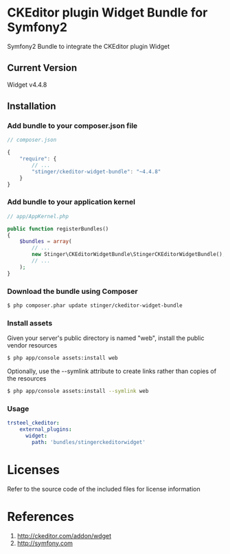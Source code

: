 # CKEditor plugin Widget Bundle for Symfony2
Symfony2 Bundle to integrate the CKEditor plugin Widget

## Current Version

Widget v4.4.8

## Installation

### Add bundle to your composer.json file

``` js
// composer.json

{
    "require": {
		// ...
        "stinger/ckeditor-widget-bundle": "~4.4.8"
    }
}
```

### Add bundle to your application kernel

``` php
// app/AppKernel.php

public function registerBundles()
{
    $bundles = array(
        // ...
        new Stinger\CKEditorWidgetBundle\StingerCKEditorWidgetBundle(),
        // ...
    );
}
```

### Download the bundle using Composer

``` bash
$ php composer.phar update stinger/ckeditor-widget-bundle
```

### Install assets

Given your server's public directory is named "web", install the public vendor resources

``` bash
$ php app/console assets:install web
```

Optionally, use the --symlink attribute to create links rather than copies of the resources 

``` bash
$ php app/console assets:install --symlink web
```

### Usage

``` yaml
trsteel_ckeditor:
    external_plugins:
      widget:
        path: 'bundles/stingerckeditorwidget'
```



# Licenses

Refer to the source code of the included files for license information

# References

1. http://ckeditor.com/addon/wdget
2. http://symfony.com
